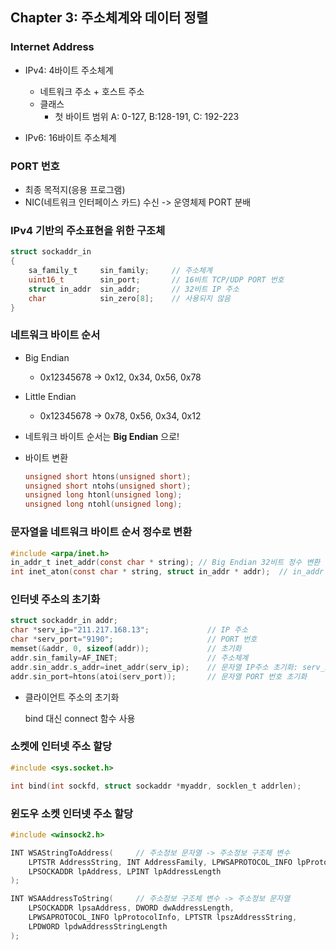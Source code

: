 ## Chapter 3: 주소체계와 데이터 정렬



### Internet Address

- IPv4: 4바이트 주소체계

  - 네트워크 주소 + 호스트 주소
  - 클래스 
    - 첫 바이트 범위 A: 0-127, B:128-191, C: 192-223

- IPv6: 16바이트 주소체계



### PORT 번호

- 최종 목적지(응용 프로그램)
- NIC(네트워크 인터페이스 카드) 수신 -> 운영체제 PORT 분배



### IPv4 기반의 주소표현을 위한 구조체

```c
struct sockaddr_in
{
    sa_family_t		sin_family;  	// 주소체계
    uint16_t		sin_port;		// 16비트 TCP/UDP PORT 번호
    struct in_addr 	sin_addr;		// 32비트 IP 주소
    char 			sin_zero[8];	// 사용되지 않음
}
```



### 네트워크 바이트 순서

- Big Endian 

  - 0x12345678 -> 0x12, 0x34, 0x56, 0x78

- Little Endian 

  - 0x12345678 -> 0x78, 0x56, 0x34, 0x12

- 네트워크 바이트 순서는 **Big Endian** 으로! 

- 바이트 변환

  ```c
  unsigned short htons(unsigned short);
  unsigned short ntohs(unsigned short);
  unsigned long htonl(unsigned long);
  unsigned long ntohl(unsigned long);
  ```



### 문자열을 네트워크 바이트 순서 정수로 변환

```c
#include <arpa/inet.h>
in_addr_t inet_addr(const char * string); // Big Endian 32비트 정수 변환
int inet_aton(const char * string, struct in_addr * addr);  // in_addr 구조체 사용
```



### 인터넷 주소의 초기화

```c
struct sockaddr_in addr;
char *serv_ip="211.217.168.13";				// IP 주소 
char *serv_port="9190";						// PORT 번호
memset(&addr, 0, sizeof(addr));				// 초기화
addr.sin_family=AF_INET;					// 주소체계
addr.sin_addr.s_addr=inet_addr(serv_ip);	// 문자열 IP주소 초기화: serv_ip -> INADDR_ANY
addr.sin_port=htons(atoi(serv_port));		// 문자열 PORT 번호 초기화
```

- 클라이언트 주소의 초기화 

  bind 대신 connect 함수 사용

### 소켓에 인터넷 주소 할당

```c
#include <sys.socket.h>

int bind(int sockfd, struct sockaddr *myaddr, socklen_t addrlen);
```



### 윈도우 소켓 인터넷 주소 할당

```c
#include <winsock2.h>

INT WSAStringToAddress( 	// 주소정보 문자열 -> 주소정보 구조체 변수
    LPTSTR AddressString, INT AddressFamily, LPWSAPROTOCOL_INFO lpProtocolInfo,
    LPSOCKADDR lpAddress, LPINT lpAddressLength
);

INT WSAAddressToString( 	// 주소정보 구조체 변수 -> 주소정보 문자열
    LPSOCKADDR lpsaAddress, DWORD dwAddressLength,
    LPWSAPROTOCOL_INFO lpProtocolInfo, LPTSTR lpszAddressString,
    LPDWORD lpdwAddressStringLength
);
```









